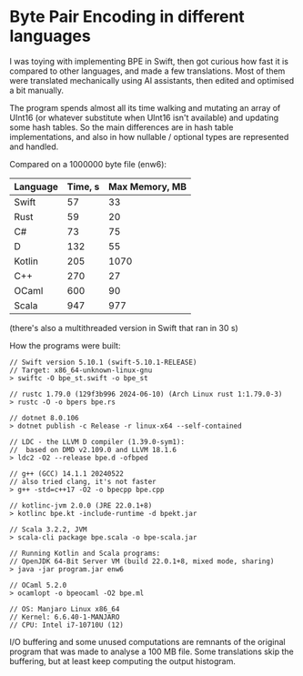 # Byte Pair Encoding in different languages

I was toying with implementing BPE in Swift, then got curious how fast it is compared
to other languages, and made a few translations. Most of them were translated mechanically
using AI assistants, then edited and optimised a bit manually.

The program spends almost all its time walking and mutating an array of UInt16 
(or whatever substitute when UInt16 isn't available) and updating some hash tables.
So the main differences are in hash table implementations, and also in how nullable / optional
types are represented and handled.

Compared on a 1000000 byte file (enw6):

| Language      | Time, s    | Max Memory, MB |
| ------------- | ---------- | -------------- | 
| Swift         |  57        |   33           |
| Rust          |  59        |   20           |
| C#            |  73        |   75           |
| D             | 132        |   55           |
| Kotlin        | 205        | 1070           |
| C++           | 270        |   27           |
| OCaml         | 600        |   90           |
| Scala         | 947        |  977           |

(there's also a multithreaded version in Swift that ran in 30 s)

How the programs were built:

````
// Swift version 5.10.1 (swift-5.10.1-RELEASE)
// Target: x86_64-unknown-linux-gnu
> swiftc -O bpe_st.swift -o bpe_st

// rustc 1.79.0 (129f3b996 2024-06-10) (Arch Linux rust 1:1.79.0-3)
> rustc -O -o bpers bpe.rs

// dotnet 8.0.106
> dotnet publish -c Release -r linux-x64 --self-contained

// LDC - the LLVM D compiler (1.39.0-sym1):
//  based on DMD v2.109.0 and LLVM 18.1.6
> ldc2 -O2 --release bpe.d -ofbped

// g++ (GCC) 14.1.1 20240522
// also tried clang, it's not faster
> g++ -std=c++17 -O2 -o bpecpp bpe.cpp

// kotlinc-jvm 2.0.0 (JRE 22.0.1+8)
> kotlinc bpe.kt -include-runtime -d bpekt.jar
 
// Scala 3.2.2, JVM
> scala-cli package bpe.scala -o bpe-scala.jar

// Running Kotlin and Scala programs:
// OpenJDK 64-Bit Server VM (build 22.0.1+8, mixed mode, sharing)
> java -jar program.jar enw6

// OCaml 5.2.0
> ocamlopt -o bpeocaml -O2 bpe.ml

// OS: Manjaro Linux x86_64
// Kernel: 6.6.40-1-MANJARO
// CPU: Intel i7-10710U (12) 
````

I/O buffering and some unused computations are remnants of the original program that 
was made to analyse a 100 MB file. Some translations skip the buffering, but at least keep
computing the output histogram.

